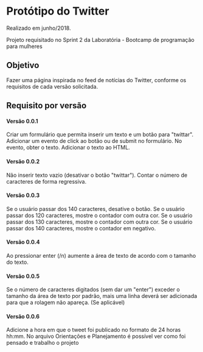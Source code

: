  # Protótipo do Twitter
Realizado em junho/2018.

Projeto requisitado no Sprint 2 da Laboratória - Bootcamp de programação para mulheres


## Objetivo
Fazer uma página inspirada no feed de notícias do Twitter, conforme os requisitos de cada versão solicitada.


## Requisito por versão

#### Versão 0.0.1
Criar um formulário que permita inserir um texto e um botão para "twittar".
Adicionar um evento de click ao botão ou de submit no formulário.
No evento, obter o texto.
Adicionar o texto ao HTML.

#### Versão 0.0.2
Não inserir texto vazio (desativar o botão "twittar").
Contar o número de caracteres de forma regressiva.

#### Versão 0.0.3
Se o usuário passar dos 140 caracteres, desative o botão.
Se o usuário passar dos 120 caracteres, mostre o contador com outra cor.
Se o usuário passar dos 130 caracteres, mostre o contador com outra cor.
Se o usuário passar dos 140 caracteres, mostre o contador em negativo.

#### Versão 0.0.4
Ao pressionar enter (/n) aumente a área de texto de acordo com o tamanho do texto.

#### Versão 0.0.5
Se o número de caracteres digitados (sem dar um "enter") exceder o tamanho da área de texto por padrão, mais uma linha deverá ser adicionada para que a rolagem não apareça. (Se aplicável)

#### Versão 0.0.6
Adicione a hora em que o tweet foi publicado no formato de 24 horas hh:mm.
No arquivo Orientações e Planejamento é possível ver como foi pensado e trabalho o projeto
